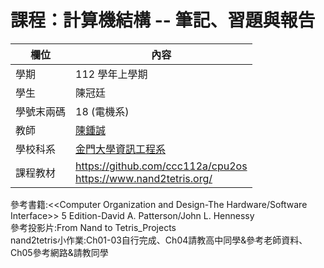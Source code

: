 # 課程：計算機結構 -- 筆記、習題與報告

欄位 | 內容
-----|--------
學期 | 112 學年上學期
學生 |  陳冠廷
學號末兩碼 | 18 (電機系)
教師 | [陳鍾誠](https://www.nqu.edu.tw/educsie/index.php?act=blog&code=list&ids=4)
學校科系 | [金門大學資訊工程系](https://www.nqu.edu.tw/educsie/index.php)
課程教材 | https://github.com/ccc112a/cpu2os <BR/> https://www.nand2tetris.org/

參考書籍:<<Computer Organization and Design-The Hardware/Software Interface>> 5 Edition-David A. Patterson/John L. Hennessy  
參考投影片:From Nand to Tetris_Projects  
nand2tetris小作業:Ch01-03自行完成、Ch04請教高中同學&參考老師資料、Ch05參考網路&請教同學
